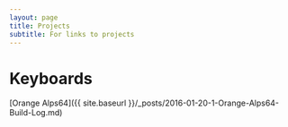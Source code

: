 ```yaml
---
layout: page
title: Projects
subtitle: For links to projects
---
```


# Keyboards

[Orange Alps64]({{ site.baseurl }}/_posts/2016-01-20-1-Orange-Alps64-Build-Log.md)
